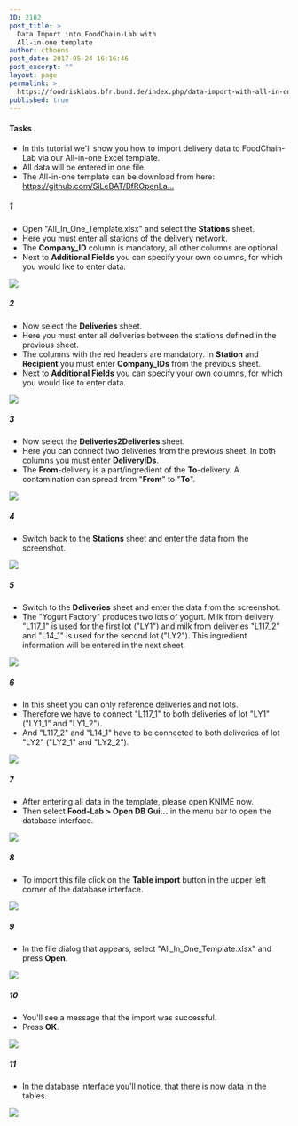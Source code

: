 ```yaml
---
ID: 2102
post_title: >
  Data Import into FoodChain-Lab with
  All-in-one template
author: cthoens
post_date: 2017-05-24 16:16:46
post_excerpt: ""
layout: page
permalink: >
  https://foodrisklabs.bfr.bund.de/index.php/data-import-with-all-in-one-template/
published: true
---
```

<h4>Tasks</h4>
<ul>
<li>In this tutorial we'll show you how to import delivery data to FoodChain-Lab via our All-in-one Excel template.</li>
<li>All data will be entered in one file.</li>
<li>The All-in-one template can be download from here: <a href="https://github.com/SiLeBAT/BfROpenLabResources/raw/master/GitHubPages/templates/All_In_One_Template.xlsx" target="_blank">https://github.com/SiLeBAT/BfROpenLa...</a></li>
</ul>
<h5>1</h5>
<ul>
<li>Open "All_In_One_Template.xlsx" and select the <b>Stations</b> sheet.</li>
<li>Here you must enter all stations of the delivery network.</li>
<li>The <b>Company_ID</b> column is mandatory, all other columns are optional.</li>
<li>Next to <b>Additional Fields</b> you can specify your own columns, for which you would like to enter data.</li>
</ul>
<a href="https://github.com/SiLeBAT/BfROpenLabResources/raw/master/GitHubPages/documents/foodchainlab_datatemplate/1.png"><img class="aligncenter size-full" src="https://github.com/SiLeBAT/BfROpenLabResources/raw/master/GitHubPages/documents/foodchainlab_datatemplate/1.png"/></a>
<h5>2</h5>
<ul>
<li>Now select the <b>Deliveries</b> sheet.</li>
<li>Here you must enter all deliveries between the stations defined in the previous sheet.</li>
<li>The columns with the red headers are mandatory. In <b>Station</b> and <b>Recipient</b> you must enter <b>Company_IDs</b> from the previous sheet.</li>
<li>Next to <b>Additional Fields</b> you can specify your own columns, for which you would like to enter data.</li>
</ul>
<a href="https://github.com/SiLeBAT/BfROpenLabResources/raw/master/GitHubPages/documents/foodchainlab_datatemplate/2.png"><img class="aligncenter size-full" src="https://github.com/SiLeBAT/BfROpenLabResources/raw/master/GitHubPages/documents/foodchainlab_datatemplate/2.png"/></a>
<h5>3</h5>
<ul>
<li>Now select the <b>Deliveries2Deliveries</b> sheet.</li>
<li>Here you can connect two deliveries from the previous sheet. In both columns you must enter <b>DeliveryIDs</b>.</li>
<li>The <b>From</b>-delivery is a part/ingredient of the <b>To</b>-delivery. A contamination can spread from "<b>From</b>" to "<b>To</b>".</li>
</ul>
<a href="https://github.com/SiLeBAT/BfROpenLabResources/raw/master/GitHubPages/documents/foodchainlab_datatemplate/3.png"><img class="aligncenter size-full" src="https://github.com/SiLeBAT/BfROpenLabResources/raw/master/GitHubPages/documents/foodchainlab_datatemplate/3.png"/></a>
<h5>4</h5>
<ul>
<li>Switch back to the <b>Stations</b> sheet and enter the data from the screenshot.</li>
</ul>
<a href="https://github.com/SiLeBAT/BfROpenLabResources/raw/master/GitHubPages/documents/foodchainlab_datatemplate/4.png"><img class="aligncenter size-full" src="https://github.com/SiLeBAT/BfROpenLabResources/raw/master/GitHubPages/documents/foodchainlab_datatemplate/4.png"/></a>
<h5>5</h5>
<ul>
<li>Switch to the <b>Deliveries</b> sheet and enter the data from the screenshot.</li>
<li>The "Yogurt Factory" produces two lots of yogurt. Milk from delivery "L117_1" is used for the first lot ("LY1") and milk from deliveries "L117_2" and "L14_1" is used for the second lot ("LY2"). This ingredient information will be entered in the next sheet.</li>
</ul>
<a href="https://github.com/SiLeBAT/BfROpenLabResources/raw/master/GitHubPages/documents/foodchainlab_datatemplate/5.png"><img class="aligncenter size-full" src="https://github.com/SiLeBAT/BfROpenLabResources/raw/master/GitHubPages/documents/foodchainlab_datatemplate/5.png"/></a>
<h5>6</h5>
<ul>
<li>In this sheet you can only reference deliveries and not lots.</li>
<li>Therefore we have to connect "L117_1" to both deliveries of lot "LY1" ("LY1_1" and "LY1_2").</li>
<li>And "L117_2" and "L14_1" have to be connected to both deliveries of lot "LY2" ("LY2_1" and "LY2_2").</li>
</ul>
<a href="https://github.com/SiLeBAT/BfROpenLabResources/raw/master/GitHubPages/documents/foodchainlab_datatemplate/6.png"><img class="aligncenter size-full" src="https://github.com/SiLeBAT/BfROpenLabResources/raw/master/GitHubPages/documents/foodchainlab_datatemplate/6.png"/></a>
<h5>7</h5>
<ul>
<li>After entering all data in the template, please open KNIME now.</li>
<li>Then select <b>Food-Lab > Open DB Gui...</b> in the menu bar to open the database interface.</li>
</ul>
<a href="https://github.com/SiLeBAT/BfROpenLabResources/raw/master/GitHubPages/documents/foodchainlab_datatemplate/7.png"><img class="aligncenter size-full" src="https://github.com/SiLeBAT/BfROpenLabResources/raw/master/GitHubPages/documents/foodchainlab_datatemplate/7.png"/></a>
<h5>8</h5>
<ul>
<li>To import this file click on the <b>Table import</b> button in the upper left corner of the database interface.</li>
</ul>
<a href="https://github.com/SiLeBAT/BfROpenLabResources/raw/master/GitHubPages/documents/foodchainlab_datatemplate/8.png"><img class="aligncenter size-full" src="https://github.com/SiLeBAT/BfROpenLabResources/raw/master/GitHubPages/documents/foodchainlab_datatemplate/8.png"/></a>
<h5>9</h5>
<ul>
<li>In the file dialog that appears, select "All_In_One_Template.xlsx" and press <b>Open</b>.</li>
</ul>
<a href="https://github.com/SiLeBAT/BfROpenLabResources/raw/master/GitHubPages/documents/foodchainlab_datatemplate/9.png"><img class="aligncenter size-full" src="https://github.com/SiLeBAT/BfROpenLabResources/raw/master/GitHubPages/documents/foodchainlab_datatemplate/9.png"/></a>
<h5>10</h5>
<ul>
<li>You'll see a message that the import was successful.</li>
<li>Press <b>OK</b>.</li>
</ul>
<a href="https://github.com/SiLeBAT/BfROpenLabResources/raw/master/GitHubPages/documents/foodchainlab_datatemplate/10.png"><img class="aligncenter size-full" src="https://github.com/SiLeBAT/BfROpenLabResources/raw/master/GitHubPages/documents/foodchainlab_datatemplate/10.png"/></a>
<h5>11</h5>
<ul>
<li>In the database interface you'll notice, that there is now data in the tables.</li>
</ul>
<a href="https://github.com/SiLeBAT/BfROpenLabResources/raw/master/GitHubPages/documents/foodchainlab_datatemplate/11.png"><img class="aligncenter size-full" src="https://github.com/SiLeBAT/BfROpenLabResources/raw/master/GitHubPages/documents/foodchainlab_datatemplate/11.png"/></a>